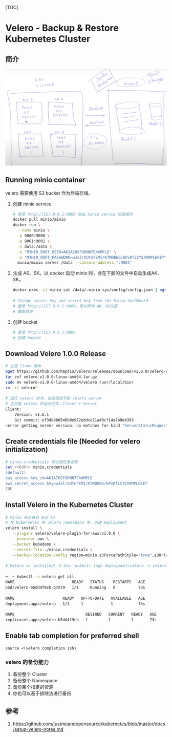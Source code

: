 [TOC]

# Velero - Backup & Restore Kubernetes Cluster

## 简介

![image-20210719215120261](https://raw.githubusercontent.com/yandongxiao/typera/main/img/image-20210719215120261.png)

## Running minio container

velero 需要使用 S3 bucket 作为后端存储。

1. 创建 minio service

   ```bash
   # 登录 http://127.0.0.1:9000 验证 minio servie 安装成功
   docker pull minio/minio
   docker run \
     --name minio \
     -p 9000:9000 \
     -p 9001:9001 \
     -v data:/data \
     -e "MINIO_ROOT_USER=AKIAIOSFODNN7EXAMPLE" \
     -e "MINIO_ROOT_PASSWORD=wJalrXUtnFEMI/K7MDENG/bPxRfiCYEXAMPLEKEY" \
     minio/minio server /data --console-address ":9001"
   ```

2. 生成 AS、SK。以 docker 启动 minio 时，会在下面的文件中自动生成AK、SK。

   ```bash
   docker exec -it minio cat /data/.minio.sys/config/config.json | egrep "(access|secret)_key"
   
   # Change access key and secret key from the Minio dashboard.
   # 登录 http://127.0.0.1:9000，可以修改 AK、SK的值
   # 重新登录
   ```

3. 创建 bucket

   ```bash
   # 登录 http://127.0.0.1:9000
   # 创建 bucket
   ```

## Download Velero 1.0.0 Release

```bash
# 这是 linux 版本
wget https://github.com/heptio/velero/releases/download/v1.0.0/velero-v1.0.0-linux-amd64.tar.gz
tar zxf velero-v1.0.0-linux-amd64.tar.gz
sudo mv velero-v1.0.0-linux-amd64/velero /usr/local/bin/
rm -rf velero*

# 运行 velero 命令，会发现找不到 velero server
# 这也是 velero 的运行方式：Client + Server
Client:
	Version: v1.6.1
	Git commit: ef34b9b6546b0e972eddce71a40cf14a7b9eb393
<error getting server version: no matches for kind "ServerStatusRequest" in version "velero.io/v1">
```

## Create credentials file (Needed for velero initialization)

```bash
# minio.credentials 可以是任意名称
cat <<EOF>> minio.credentials
[default]
aws_access_key_id=AKIAIOSFODNN7EXAMPLE
aws_secret_access_key=wJalrXUtnFEMI/K7MDENG/bPxRfiCYEXAMPLEKEY
EOF
```

## Install Velero in the Kubernetes Cluster

```bash
# minio 完全兼容 aws s3
# 在 Kubernetes 的 velero namespace 中，创建 Deployment
velero install \
   --plugins velero/velero-plugin-for-aws:v1.0.0 \
   --provider aws \
   --bucket kubedemo \
   --secret-file ./minio.credentials \
   --backup-location-config region=minio,s3ForcePathStyle="true",s3Url=http://10.242.9.31:9000
   
# Velero is installed! ⛵ Use 'kubectl logs deployment/velero -n velero' to view the status.

➜  ~ kubectl -n velero get all
NAME                         READY   STATUS    RESTARTS   AGE
pod/velero-b5dd4f9cb-b7nt9   1/1     Running   0          73s

NAME                     READY   UP-TO-DATE   AVAILABLE   AGE
deployment.apps/velero   1/1     1            1           73s

NAME                               DESIRED   CURRENT   READY   AGE
replicaset.apps/velero-b5dd4f9cb   1         1         1       73s   
```

## Enable tab completion for preferred shell

```
source <(velero completion zsh)
```



### velero 的备份能力

1. 备份整个 Cluster
2. 备份整个 Namespace
3. 备份某个指定的资源
4. 你也可以基于排除法进行备份

## 参考

1. https://github.com/justmeandopensource/kubernetes/blob/master/docs/setup-velero-notes.md
